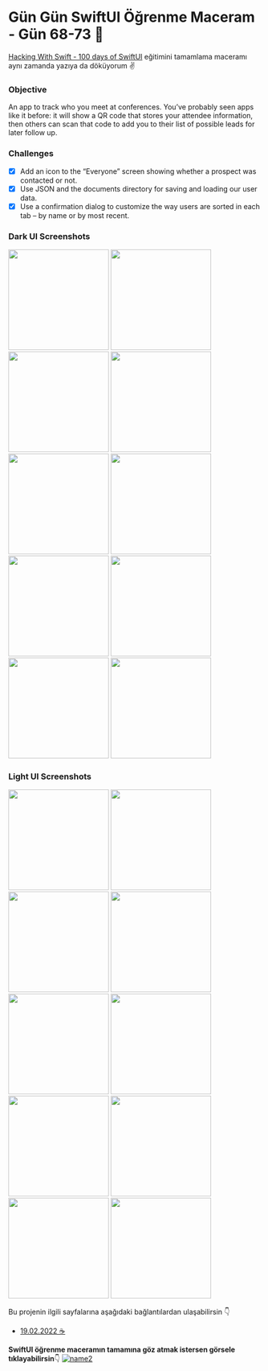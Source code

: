 # Gün Gün SwiftUI Öğrenme Maceram - Gün 68-73 🚀
[Hacking With Swift - 100 days of SwiftUI](https://www.hackingwithswift.com/100/swiftui) eğitimini tamamlama maceramı aynı zamanda yazıya da döküyorum ✌️

### Objective
An app to track who you meet at conferences. You’ve probably seen apps like it before: it will show a QR code that stores your attendee information, then others can scan that code to add you to their list of possible leads for later follow up.

### Challenges
- [x]  Add an icon to the “Everyone” screen showing whether a prospect was contacted or not.
- [x]  Use JSON and the documents directory for saving and loading our user data.
- [x]  Use a confirmation dialog to customize the way users are sorted in each tab – by name or by most recent.

### Dark UI Screenshots
<img src="Screenshots/dark1.png" width="200" /> <img src="Screenshots/dark2.png" width="200" /> <img src="Screenshots/dark3.png" width="200" /> <img src="Screenshots/dark4.png" width="200" /> <img src="Screenshots/dark5.png" width="200" /> <img src="Screenshots/dark6.png" width="200" /> <img src="Screenshots/dark7.png" width="200" /> <img src="Screenshots/dark8.png" width="200" /> <img src="Screenshots/dark9.png" width="200" /> <img src="Screenshots/common1.png" width="200" />

### Light UI Screenshots
<img src="Screenshots/light1.png" width="200" /> <img src="Screenshots/light2.png" width="200" /> <img src="Screenshots/light3.png" width="200" /> <img src="Screenshots/light4.png" width="200" /> <img src="Screenshots/light5.png" width="200" /> <img src="Screenshots/light6.png" width="200" /> <img src="Screenshots/light7.png" width="200" /> <img src="Screenshots/light8.png" width="200" /> <img src="Screenshots/light9.png" width="200" /> <img src="Screenshots/common1.png" width="200" />

Bu projenin ilgili sayfalarına aşağıdaki bağlantılardan ulaşabilirsin 👇
* [19.02.2022 ☕](https://canbi.me/19-02-2022-5c93537a93ab4ac0b0cb28cc0958cbf2)

**SwiftUI öğrenme maceramın tamamına göz atmak istersen görsele tıklayabilirsin**👇
[![name2](../Images/gungunswiftui.jpg)](https://canbi.me/gun-gun-swiftui-ogrenme-maceram)

